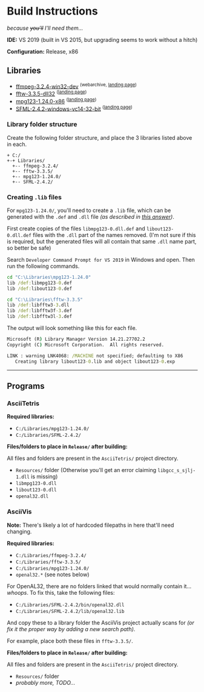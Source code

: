 # Build Instructions
*because ~~you'll~~ I'll need them...*

**IDE:** VS 2019 (built in VS 2015, but upgrading seems to work without a hitch)

**Configuration:** Release, x86

## Libraries

* [ffmpeg-3.2.4-win32-dev](https://web.archive.org/web/20170419055315/https://ffmpeg.zeranoe.com/builds/win32/dev/ffmpeg-3.2.4-win32-dev.zip) <sup>(webarchive, [landing page](https://web.archive.org/web/20170419055315/https://ffmpeg.zeranoe.com/builds/win32/dev/))</sup>
* [fftw-3.3.5-dll32](ftp://ftp.fftw.org/pub/fftw/fftw-3.3.5-dll32.zip) <sup>([landing page](http://fftw.org/install/windows.html))</sup>
* [mpg123-1.24.0-x86](https://www.mpg123.de/download/win32/1.24.0/mpg123-1.24.0-x86.zip) <sup>([landing page](https://www.mpg123.de/download/win64/1.24.0/))</sup>
* [SFML-2.4.2-windows-vc14-32-bit](https://www.sfml-dev.org/files/SFML-2.4.2-windows-vc14-32-bit.zip) <sup>([landing page](https://www.sfml-dev.org/download/sfml/2.4.2/))</sup>

### Library folder structure

Create the following folder structure, and place the 3 libraries listed above in each.

```
+ C:/
+-+ Libraries/
  +-- ffmpeg-3.2.4/
  +-- fftw-3.3.5/
  +-- mpg123-1.24.0/
  +-- SFML-2.4.2/
```

### Creating `.lib` files

For `mpg123-1.24.0/`, you'll need to create a `.lib` file, which can be generated with the `.def` and `.dll` file *(as described in [this answer](https://stackoverflow.com/a/15226566/7517185))*.

First create copies of the files `libmpg123-0.dll.def` and `libout123-0.dll.def` files with the `.dll` part of the names removed. (I'm not sure if this is required, but the generated files will all contain that same `.dll` name part, so better be safe)

Search `Developer Command Prompt for VS 2019` in Windows and open. Then run the following commands.

```bat
cd "C:\Libraries\mpg123-1.24.0"
lib /def:libmpg123-0.def
lib /def:libout123-0.def

cd "C:\Libraries\fftw-3.3.5"
lib /def:libfftw3-3.dll
lib /def:libfftw3f-3.def
lib /def:libfftw3l-3.def
```

The output will look something like this for each file.
```bat
Microsoft (R) Library Manager Version 14.21.27702.2
Copyright (C) Microsoft Corporation.  All rights reserved.

LINK : warning LNK4068: /MACHINE not specified; defaulting to X86
   Creating library libout123-0.lib and object libout123-0.exp
```

***

## Programs

### AsciiTetris

**Required libraries:**

* `C:/Libraries/mpg123-1.24.0/`
* `C:/Libraries/SFML-2.4.2/`


**Files/folders to place in `Release/` after building:**

All files and folders are present in the `AsciiTetris/` project directory.

* `Resources/` folder (Otherwise you'll get an error claiming `libgcc_s_sjlj-1.dll` is missing)
* `libmpg123-0.dll`
* `libout123-0.dll`
* `openal32.dll`



### AsciiVis

**Note:** There's likely a lot of hardcoded filepaths in here that'll need changing.

**Required libraries:**
* `C:/Libraries/ffmpeg-3.2.4/`
* `C:/Libraries/fftw-3.3.5/`
* `C:/Libraries/mpg123-1.24.0/`
* `openal32.*` (see notes below)

For OpenAL32, there are no folders linked that would normally contain it... *whoops*. To fix this, take the following files:

* `C:/Libraries/SFML-2.4.2/bin/openal32.dll`
* `C:/Libraries/SFML-2.4.2/lib/openal32.lib`

And copy these to a library folder the AsciiVis project actually scans for *(or fix it the proper way by adding a new search path)*.

For example, place both these files in `fftw-3.3.5/`.


**Files/folders to place in `Release/` after building:**

All files and folders are present in the `AsciiTetris/` project directory.

* `Resources/` folder
* *probably more, TODO...*

